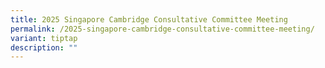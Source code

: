 ```yaml
---
title: 2025 Singapore Cambridge Consultative Committee Meeting
permalink: /2025-singapore-cambridge-consultative-committee-meeting/
variant: tiptap
description: ""
---
```

